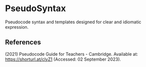 # PseudoSyntax

Pseudocode syntax and templates designed for clear and idiomatic expression.

## References

(2021) Pseudocode Guide for Teachers - Cambridge. Available at: https://shorturl.at/clyZ1 (Accessed: 02 September 2023). 
